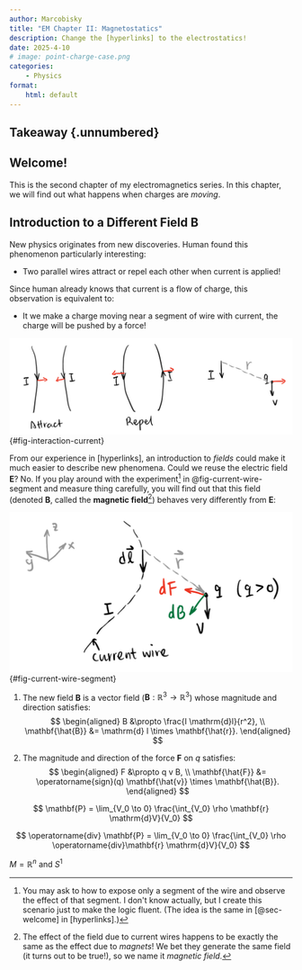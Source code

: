 ```yaml
---
author: Marcobisky
title: "EM Chapter II: Magnetostatics"
description: Change the [hyperlinks] to the electrostatics!
date: 2025-4-10
# image: point-charge-case.png
categories:
    - Physics
format: 
    html: default
---
```


## Takeaway {.unnumbered}

## Welcome!

This is the second chapter of my electromagnetics series. In this chapter, we will find out what happens when charges are *moving*.

## Introduction to a Different Field $\mathbf{B}$

New physics originates from new discoveries. Human found this phenomenon particularly interesting:

- Two parallel wires attract or repel each other when current is applied!

Since human already knows that current is a flow of charge, this observation is equivalent to:

- It we make a charge moving near a segment of wire with current, the charge will be pushed by a force!

![The interaction between currents and its equivalence](interaction-currents.png){#fig-interaction-current}

From our experience in [hyperlinks], an introduction to *fields* could make it much easier to describe new phenomena. Could we reuse the electric field $\mathbf{E}$? No. If you play around with the experiment[^the-experiment] in @fig-current-wire-segment and measure thing carefully, you will find out that this field (denoted $\mathbf{B}$, called the **magnetic field**[^magnetic-field]) behaves very differently from $\mathbf{E}$:

[^the-experiment]: You may ask to how to expose only a segment of the wire and observe the effect of that segment. I don't know actually, but I create this scenario just to make the logic fluent. (The idea is the same in [@sec-welcome] in [hyperlinks].)

[^magnetic-field]: The effect of the field due to current wires happens to be exactly the same as the effect due to *magnets*! We bet they generate the same field (it turns out to be true!), so we name it *magnetic field*.

![How a current wire segment $\mathrm{d}l$ acts on a positive charge $q$](current-wire-segment.png){#fig-current-wire-segment}

1. The new field $\mathbf{B}$ is a vector field ($\mathbf{B}: \mathbb{R}^3 \to \mathbb{R}^3$) whose magnitude and direction satisfies:
    $$
    \begin{aligned}
    B &\propto \frac{I \mathrm{d}l}{r^2}, \\
    \mathbf{\hat{B}} &= \mathrm{d} l \times \mathbf{\hat{r}}.
    \end{aligned}
    $$

2. The magnitude and direction of the force $\mathbf{F}$ on $q$ satisfies:
    $$
    \begin{aligned}
    F &\propto q v B, \\
    \mathbf{\hat{F}} &= \operatorname{sign}(q) \mathbf{\hat{v}} \times \mathbf{\hat{B}}.
    \end{aligned}
    $$


$$
\mathbf{P} = \lim_{V_0 \to 0} \frac{\int_{V_0} \rho \mathbf{r} \mathrm{d}V}{V_0}
$$

$$
\operatorname{div} \mathbf{P} = \lim_{V_0 \to 0} \frac{\int_{V_0} \rho \operatorname{div}\mathbf{r} \mathrm{d}V}{V_0}
$$

$M = \mathbb{R}^n$ and $S^1$